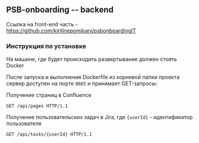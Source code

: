 ## PSB-onboarding -- backend

Ссылка на front-end часть - https://github.com/kirillnepomiluev/psbonboardingIT

### Инструкция по установке
На машине, где будет происходить развертывание должен стоять Docker

После запуска и выполнения Dockerfile из корневой папки проекта сервер доступен на порте `8085` и принимает GET-запросы:

Получение страниц в Confluence
```
GET /api/pages HTTP/1.1
```

Получение пользовательских задач в Jira, где `{userId}` - идентификатор пользователя
```
GET /api/tasks/{userId} HTTP/1.1
```
